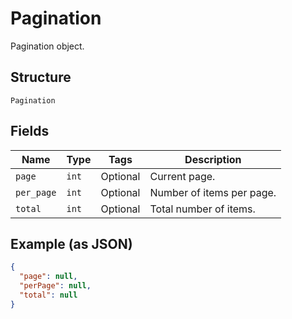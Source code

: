 
# Pagination

Pagination object.

## Structure

`Pagination`

## Fields

| Name | Type | Tags | Description |
|  --- | --- | --- | --- |
| `page` | `int` | Optional | Current page. |
| `per_page` | `int` | Optional | Number of items per page. |
| `total` | `int` | Optional | Total number of items. |

## Example (as JSON)

```json
{
  "page": null,
  "perPage": null,
  "total": null
}
```

